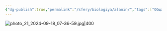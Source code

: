 ```yaml
---
{"dg-publish":true,"permalink":"/sfery/biologiya/alanin/","tags":["Общаябиология"]}
---
```


![photo_21_2024-09-18_07-36-59.jpg|400](/img/user/%D0%90%D1%80%D1%85%D0%B8%D0%B2/%D0%9A%D1%8D%D1%88/photo_21_2024-09-18_07-36-59.jpg)